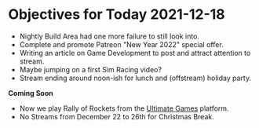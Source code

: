 # Objectives for Today 2021-12-18

- Nightly Build Area had one more failure to still look into.
- Complete and promote Patreon "New Year 2022" special offer.
- Writing an article on Game Development to post and attract attention to stream.
- Maybe jumping on a first Sim Racing video?
- Stream ending around noon-ish for lunch and (offstream) holiday party.

**Coming Soon**

- Now we play Rally of Rockets from the [Ultimate Games](https://ultimate.games/) platform.
- No Streams from December 22 to 26th for Christmas Break.
